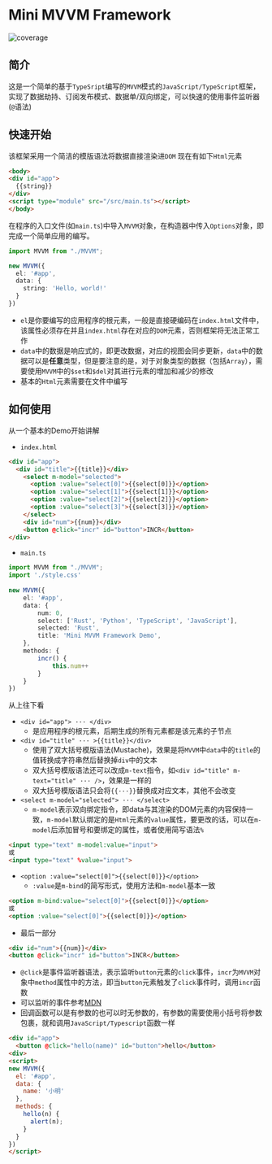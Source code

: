 # Mini MVVM Framework
![coverage](https://img.shields.io/badge/coverage-100%25-brightgreen)
## 简介
这是一个简单的基于`TypeSript`编写的`MVVM`模式的`JavaScript/TypeScript`框架，实现了数据劫持、订阅发布模式、数据单/双向绑定，可以快速的使用事件监听器(`@`语法)
## 快速开始
该框架采用一个简洁的模版语法将数据直接渲染进`DOM`
现在有如下`Html`元素
```html
<body>
<div id="app">
  {{string}}
</div>
<script type="module" src="/src/main.ts"></script>
</body>
```
在程序的入口文件(如`main.ts`)中导入`MVVM`对象，在构造器中传入`Options`对象，即完成一个简单应用的编写。
```typescript
import MVVM from "./MVVM";

new MVVM({
  el: '#app',
  data: {
    string: 'Hello, world!'
  }
})
```
+ `el`是你要编写的应用程序的根元素，一般是直接硬编码在`index.html`文件中，该属性必须存在并且`index.html`存在对应的`DOM`元素，否则框架将无法正常工作
+ `data`中的数据是响应式的，即更改数据，对应的视图会同步更新，`data`中的数据可以是**任意**类型，但是要注意的是，对于对象类型的数据（包括`Array`），需要使用`MVVM`中的`$set`和`$del`对其进行元素的增加和减少的修改
+ 基本的`Html`元素需要在文件中编写
## 如何使用
从一个基本的Demo开始讲解
+ `index.html`
```Html 
<div id="app">  
  <div id="title">{{title}}</div>  
    <select m-model="selected">  
      <option :value="select[0]">{{select[0]}}</option>  
      <option :value="select[1]">{{select[1]}}</option>  
      <option :value="select[2]">{{select[2]}}</option>  
      <option :value="select[3]">{{select[3]}}</option>  
    </select>   
    <div id="num">{{num}}</div>
    <button @click="incr" id="button">INCR</button>  
</div>  
```
+ `main.ts`
```typescript
import MVVM from "./MVVM";  
import './style.css'  
  
new MVVM({  
    el: '#app',  
    data: {  
        num: 0,  
        select: ['Rust', 'Python', 'TypeScript', 'JavaScript'],  
        selected: 'Rust',  
        title: 'Mini MVVM Framework Demo',  
    },  
    methods: {  
        incr() {  
            this.num++  
        }  
    }  
})
```
从上往下看
+ `<div id="app"> ··· </div>`
  + 是应用程序的根元素，后期生成的所有元素都是该元素的子节点
+ `<div id="title" ··· >{{title}}</div>`
  + 使用了双大括号模版语法(Mustache)，效果是将`MVVM`中`data`中的`title`的值转换成字符串然后替换掉`div`中的文本
  + 双大括号模版语法还可以改成`m-text`指令，如`<div id="title" m-text="title" ··· />`，效果是一样的
  + 双大括号模版语法只会将`{{···}}`替换成对应文本，其他不会改变
+ `<select m-model="selected"> ··· </select>`
  + `m-model`表示双向绑定指令，即data与其渲染的DOM元素的内容保持一致，`m-model`默认绑定的是`Html`元素的`value`属性，要更改的话，可以在`m-model`后添加冒号和要绑定的属性，或者使用简写语法`%`
```html
<input type="text" m-model:value="input">
或
<input type="text" %value="input">
```
+ `<option :value="select[0]">{{select[0]}}</option>`
  + `:value`是`m-bind`的简写形式，使用方法和`m-model`基本一致
```html
<option m-bind:value="select[0]">{{select[0]}}</option>
或
<option :value="select[0]">{{select[0]}}</option>
```
+ 最后一部分
```html
<div id="num">{{num}}</div>
<button @click="incr" id="button">INCR</button> 
```
+  `@click`是事件监听器语法，表示监听`button`元素的`click`事件，`incr`为`MVVM`对象中`method`属性中的方法，即当`button`元素触发了`click`事件时，调用`incr`函数
+ 可以监听的事件参考[MDN](https://developer.mozilla.org/zh-CN/docs/Web/API/EventTarget/addEventListener)
+ 回调函数可以是有参数的也可以时无参数的，有参数的需要使用小括号将参数包裹，就和调用`JavaScript/Typescript`函数一样
```html
<div id="app">
  <button @click="hello(name)" id="button">hello</button>
<div>
<script>
new MVVM({  
  el: '#app',  
  data: {  
    name: '小明'
  },  
  methods: {  
    hello(n) {
      alert(n);
    }
  }  
})
</script>
```
